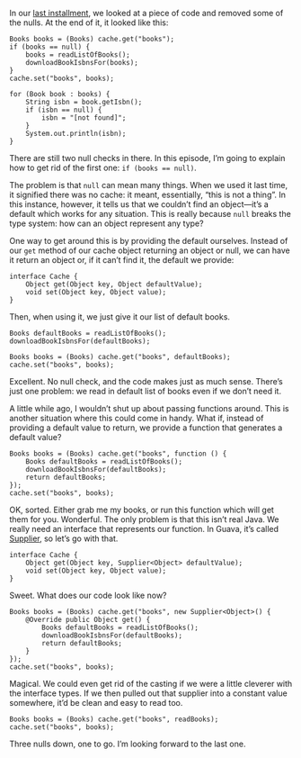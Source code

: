 <!--
id: 12745057103
link: http://monospacedmonologues.com/post/12745057103/fairy-godmother
slug: fairy-godmother
date: Sun Nov 13 2011 17:49:00 GMT+0000 (GMT)
publish: 2011-11-013
tags: 
title: Fairy Godmother
-->


In our [last
installment](http://monospacedmonologues.com/post/12627672433/pinocchio),
we looked at a piece of code and removed some of the nulls. At the end
of it, it looked like this:

    Books books = (Books) cache.get("books");
    if (books == null) {
        books = readListOfBooks();
        downloadBookIsbnsFor(books);
    }
    cache.set("books", books);

    for (Book book : books) {
        String isbn = book.getIsbn();
        if (isbn == null) {
            isbn = "[not found]";
        }
        System.out.println(isbn);
    }

There are still two null checks in there. In this episode, I’m going to
explain how to get rid of the first one: `if (books == null)`.

The problem is that `null` can mean many things. When we used it last
time, it signified there was no cache: it meant, essentially, “this is
not a thing”. In this instance, however, it tells us that we couldn’t
find an object—it’s a default which works for any situation. This is
really because `null` breaks the type system: how can an object
represent any type?

One way to get around this is by providing the default ourselves.
Instead of our `get` method of our cache object returning an object or
null, we can have it return an object or, if it can’t find it, the
default we provide:

    interface Cache {
        Object get(Object key, Object defaultValue);
        void set(Object key, Object value);
    }

Then, when using it, we just give it our list of default books.

    Books defaultBooks = readListOfBooks();
    downloadBookIsbnsFor(defaultBooks);

    Books books = (Books) cache.get("books", defaultBooks);
    cache.set("books", books);

Excellent. No null check, and the code makes just as much sense. There’s
just one problem: we read in default list of books even if we don’t need
it.

A little while ago, I wouldn’t shut up about passing functions around.
This is another situation where this could come in handy. What if,
instead of providing a default value to return, we provide a function
that generates a default value?

    Books books = (Books) cache.get("books", function () {
        Books defaultBooks = readListOfBooks();
        downloadBookIsbnsFor(defaultBooks);
        return defaultBooks;
    });
    cache.set("books", books);

OK, sorted. Either grab me my books, or run this function which will get
them for you. Wonderful. The only problem is that this isn’t real Java.
We really need an interface that represents our function. In Guava, it’s
called
[Supplier](http://docs.guava-libraries.googlecode.com/git-history/v10.0.1/javadoc/com/google/common/base/Supplier.html),
so let’s go with that.

    interface Cache {
        Object get(Object key, Supplier<Object> defaultValue);
        void set(Object key, Object value);
    }

Sweet. What does our code look like now?

    Books books = (Books) cache.get("books", new Supplier<Object>() {
        @Override public Object get() {
            Books defaultBooks = readListOfBooks();
            downloadBookIsbnsFor(defaultBooks);
            return defaultBooks;
        }
    });
    cache.set("books", books);

Magical. We could even get rid of the casting if we were a little
cleverer with the interface types. If we then pulled out that supplier
into a constant value somewhere, it’d be clean and easy to read too.

    Books books = (Books) cache.get("books", readBooks);
    cache.set("books", books);

Three nulls down, one to go. I’m looking forward to the last one.

